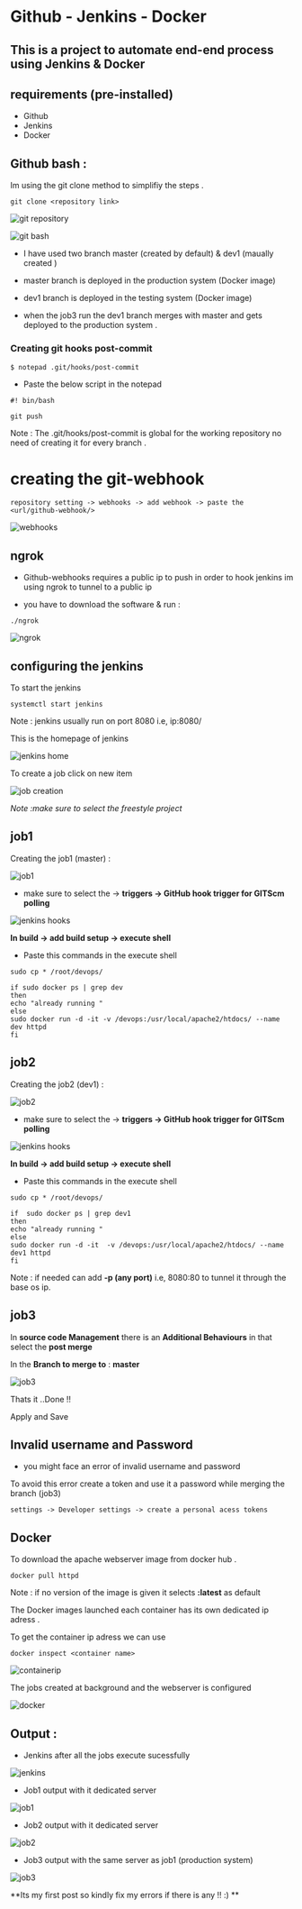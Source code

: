 
# Github - Jenkins - Docker 

## This is a project to automate end-end process using Jenkins & Docker

## requirements (pre-installed)

 * Github
 * Jenkins
 * Docker 
 
## Github bash :
 
 Im using the git clone method to simplifiy the steps .
 
 ```
 git clone <repository link>
 ```
 
 ![git repository](./images/08.jpg)
 
 ![git bash](./images/1.png)
 
 * I have used two branch master (created by default) & dev1 (maually created )
 
 * master branch is deployed in the production system (Docker image)
 
 * dev1 branch is deployed in the testing system (Docker image)
 
 * when the job3 run the dev1 branch merges with master and gets deployed to the production system .
 
### Creating git hooks post-commit 
 
 ```
$ notepad .git/hooks/post-commit
``` 
* Paste the below script in the notepad
```
#! bin/bash

git push
```
 Note : The .git/hooks/post-commit is global for the working repository no need of creating it for every branch . 
 
# creating the git-webhook
 
 ```
 repository setting -> webhooks -> add webhook -> paste the <url/github-webhook/>
 ```
![webhooks](./images/07.png)

## ngrok

* Github-webhooks requires a public ip to push in order to hook jenkins im using ngrok to tunnel to a public ip  

* you have to download the software & run :

```
./ngrok
```

![ngrok](./images/17.png)

## configuring the jenkins

 To start the jenkins 
 
 ```
 systemctl start jenkins
 ```
 
 Note : jenkins usually run on port 8080 i.e, ip:8080/
 
 This is the homepage of jenkins
 
 ![jenkins home](./images/02.png)
 
 To create a job click on new item 
 
 ![job creation](./images/03.png)
 
 *Note :make sure to select the freestyle project*
 
 ## job1
 
 Creating the job1 (master) :
 
  ![job1](./images/05.png)
  
  * make sure to select the -> **triggers -> GitHub hook trigger for GITScm polling**
  
  ![jenkins hooks](./images/04.png)
  
  **In build -> add build setup -> execute shell**
  
  * Paste this commands in the execute shell
  
  ```
sudo cp * /root/devops/

if sudo docker ps | grep dev
then
echo "already running "
else 
sudo docker run -d -it -v /devops:/usr/local/apache2/htdocs/ --name dev httpd
fi
``` 

 ## job2
 
 Creating the job2 (dev1) :
 
 ![job2](./images/06.png)
 
 * make sure to select the -> **triggers -> GitHub hook trigger for GITScm polling**
 
 ![jenkins hooks](./images/04.png)
 
 **In build -> add build setup -> execute shell**
 
 * Paste this commands in the execute shell
 
 ```
sudo cp * /root/devops/

if  sudo docker ps | grep dev1
then
echo "already running "
else 
sudo docker run -d -it  -v /devops:/usr/local/apache2/htdocs/ --name dev1 httpd
fi
``` 
Note : if needed can add **-p (any port)** i.e, 8080:80 to tunnel it through the base os ip.

## job3
 
 In **source code Management** there is an **Additional Behaviours** in that select the **post merge** 
 
 In the **Branch to merge to** : **master**
 
 ![job3](./images/16.png)
 
 Thats it ..Done !!
 
 Apply and Save 
 
## Invalid username and Password 
 
 * you might face an error of invalid username and password 
 
 To avoid this error create a token and use it a password while merging the branch (job3)
 
 ```
 settings -> Developer settings -> create a personal acess tokens 
 ```

## Docker
 
 To download the apache webserver image from docker hub .
 ```
 docker pull httpd
 ```
 Note : if no version of the image is given it selects **:latest** as default  

 The Docker images launched each container has its own dedicated ip adress . 
 
 To get the container ip adress we can use 
 
 ```
 docker inspect <container name>
 ```
 
 ![containerip](./images/14.png)
 
 
 The jobs created at background and the webserver is configured 
 
 ![docker](./images/10.png)
 
 ## Output :
 
 * Jenkins after all the jobs execute sucessfully 
 
 ![jenkins](./images/15.png)
 
 * Job1 output with it dedicated server 
 
 ![job1](./images/11.png)
 
 * Job2 output with it dedicated server 
 
 ![job2](./images/12.png)
 
 * Job3 output with the same server as job1 (production system)
 
 ![job3](./images/13.png)
 
 
 **Its my first post so kindly fix my errors if there is any !! :) **

